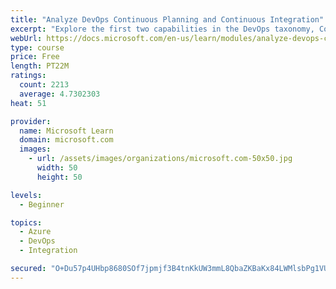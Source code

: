 ```yaml
---
title: "Analyze DevOps Continuous Planning and Continuous Integration"
excerpt: "Explore the first two capabilities in the DevOps taxonomy, Continuous Planning and Continuous Integration."
webUrl: https://docs.microsoft.com/en-us/learn/modules/analyze-devops-continuous-planning-intergration/
type: course
price: Free
length: PT22M
ratings:
  count: 2213
  average: 4.7302303
heat: 51

provider:
  name: Microsoft Learn
  domain: microsoft.com
  images:
    - url: /assets/images/organizations/microsoft.com-50x50.jpg
      width: 50
      height: 50

levels:
  - Beginner

topics:
  - Azure
  - DevOps
  - Integration

secured: "O+Du57p4UHbp8680SOf7jpmjf3B4tnKkUW3mmL8QbaZKBaKx84LWMlsbPg1VUBBq6QUevRNaqQbmqRu2HWdKT9EtQe/v3O6PQDv/0UbZMwf00OHXaa/ycGKk21bYNXMDPp20AczxED5dRonYBpXkZ41cZh+p6Opwekzr0U15Ba3D/1SleTWsk68aRNcZBbb7hG5+9S+ab4fxtyyVODTII/NqiroDUNvIx/dnhWo52Van1jV4GPmswHJjdclPoZd3IoGtk7jeMX9qRMopJdMDvH2p4qP2J3wjZ21w05kGg20IIJwda/h4uG7yTevmBafjXvFwCFsolEF9Xu2EVZUtY5AQW7uKF4K5jlYxU0rhP1MDgzvlzE8zBepMf6m21UDtpu2aeTidLIdAS0WwyU0u5hR+ITa0hvf6JOm1hWoiqa0=;2V2MWop6LSkReC+SP2rKhw=="
---
```


